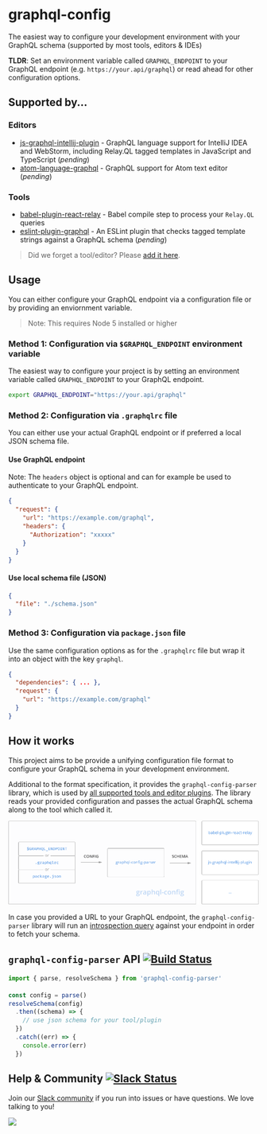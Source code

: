 # graphql-config

The easiest way to configure your development environment with your GraphQL schema (supported by most tools, editors &amp; IDEs)

**TLDR**: Set an environment variable called `GRAPHQL_ENDPOINT` to your GraphQL endpoint (e.g. `https://your.api/graphql`) or read ahead for other configuration options.


## Supported by...

### Editors

* [js-graphql-intellij-plugin](https://github.com/jimkyndemeyer/js-graphql-intellij-plugin) - GraphQL language support for IntelliJ IDEA and WebStorm, including Relay.QL tagged templates in JavaScript and TypeScript (_pending_)
* [atom-language-graphql](https://github.com/rmosolgo/language-graphql) - GraphQL support for Atom text editor (_pending_)

### Tools

* [babel-plugin-react-relay](https://github.com/graphcool/babel-plugin-react-relay) - Babel compile step to process your `Relay.QL` queries
* [eslint-plugin-graphql](https://github.com/apollostack/eslint-plugin-graphql) - An ESLint plugin that checks tagged template strings against a GraphQL schema (_pending_)

> Did we forget a tool/editor? Please [add it here](https://github.com/graphcool/graphql-config/compare).

## Usage

You can either configure your GraphQL endpoint via a configuration file or by providing an enviornment variable.

> Note: This requires Node 5 installed or higher

### Method 1: Configuration via `$GRAPHQL_ENDPOINT` environment variable

The easiest way to configure your project is by setting an environment variable called `GRAPHQL_ENDPOINT` to your GraphQL endpoint.

```sh
export GRAPHQL_ENDPOINT="https://your.api/graphql"
```

### Method 2: Configuration via `.graphqlrc` file

You can either use your actual GraphQL endpoint or if preferred a local JSON schema file. 

#### Use GraphQL endpoint

Note: The `headers` object is optional and can for example be used to authenticate to your GraphQL endpoint.

```json
{
  "request": {
    "url": "https://example.com/graphql",
    "headers": {
      "Authorization": "xxxxx"
    }
  }
}
```

#### Use local schema file (JSON)

```json
{
  "file": "./schema.json"
}
```


### Method 3: Configuration via `package.json` file

Use the same configuration options as for the `.graphqlrc` file but wrap it into an object with the key `graphql`.

```json
{
  "dependencies": { ... },
  "request": {
    "url": "https://example.com/graphql"
  }
}
```


## How it works

This project aims to be provide a unifying configuration file format to configure your GraphQL schema in your development environment.

Additional to the format specification, it provides the `graphql-config-parser` library, which is used by [all supported tools and editor plugins](#supported-by). The library reads your provided configuration and passes the actual GraphQL schema along to the tool which called it.

![](resources/how-it-works.png)

In case you provided a URL to your GraphQL endpoint, the `graphql-config-parser` library will run an [introspection query](https://github.com/graphql/graphql-js/blob/master/src/utilities/introspectionQuery.js) against your endpoint in order to fetch your schema.

## `graphql-config-parser` API [![Build Status](https://travis-ci.org/graphcool/graphql-config.svg?branch=master)](https://travis-ci.org/graphcool/graphql-config)

```js
import { parse, resolveSchema } from 'graphql-config-parser'

const config = parse()
resolveSchema(config)
  .then((schema) => {
    // use json schema for your tool/plugin
  })
  .catch((err) => {
    console.error(err)
  })
```

## Help & Community [![Slack Status](https://slack.graph.cool/badge.svg)](https://slack.graph.cool)

Join our [Slack community](http://slack.graph.cool/) if you run into issues or have questions. We love talking to you!

![](http://i.imgur.com/5RHR6Ku.png)
